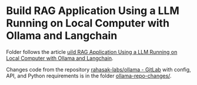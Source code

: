 # Build RAG Application Using a LLM Running on Local Computer with Ollama and Langchain

Folder follows the article [uild RAG Application Using a LLM Running on Local Computer with Ollama and Langchain](https://medium.com/rahasak/build-rag-application-using-a-llm-running-on-local-computer-with-ollama-and-langchain-e6513853fda0).

Changes code from the repository [rahasak-labs/ollama - GitLab](https://gitlab.com/rahasak-labs/ollama) with config, API, and Python requirements is in the folder [ollama-repo-changes/](ollama-repo-changes/).
